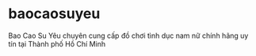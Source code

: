 # baocaosuyeu
Bao Cao Su Yêu chuyên cung cấp đồ chơi tình dục nam nữ chính hãng uy tín tại Thành phố Hồ Chí Minh
